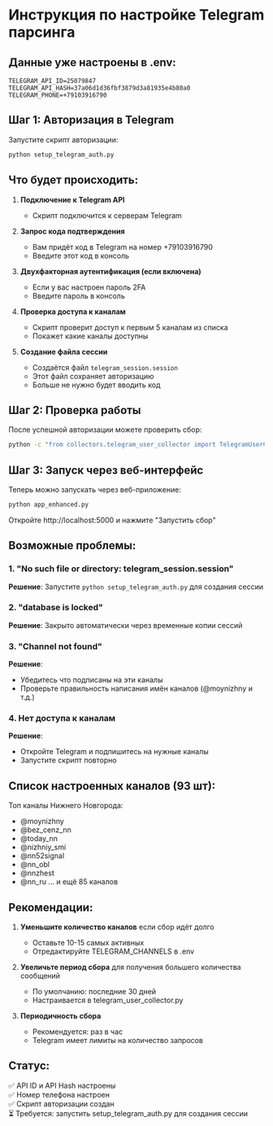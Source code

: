 # Инструкция по настройке Telegram парсинга

## Данные уже настроены в .env:
```
TELEGRAM_API_ID=25079847
TELEGRAM_API_HASH=37a06d1d36fbf3879d3a81935e4b80a0
TELEGRAM_PHONE=+79103916790
```

## Шаг 1: Авторизация в Telegram

Запустите скрипт авторизации:
```bash
python setup_telegram_auth.py
```

## Что будет происходить:

1. **Подключение к Telegram API**
   - Скрипт подключится к серверам Telegram

2. **Запрос кода подтверждения**
   - Вам придёт код в Telegram на номер +79103916790
   - Введите этот код в консоль

3. **Двухфакторная аутентификация (если включена)**
   - Если у вас настроен пароль 2FA
   - Введите пароль в консоль

4. **Проверка доступа к каналам**
   - Скрипт проверит доступ к первым 5 каналам из списка
   - Покажет какие каналы доступны

5. **Создание файла сессии**
   - Создаётся файл `telegram_session.session`
   - Этот файл сохраняет авторизацию
   - Больше не нужно будет вводить код

## Шаг 2: Проверка работы

После успешной авторизации можете проверить сбор:

```bash
python -c "from collectors.telegram_user_collector import TelegramUserCollector; c = TelegramUserCollector(); messages = c.collect(); print(f'Najdeno: {len(messages)} soobshhenij')"
```

## Шаг 3: Запуск через веб-интерфейс

Теперь можно запускать через веб-приложение:

```bash
python app_enhanced.py
```

Откройте http://localhost:5000 и нажмите "Запустить сбор"

## Возможные проблемы:

### 1. "No such file or directory: telegram_session.session"
**Решение**: Запустите `python setup_telegram_auth.py` для создания сессии

### 2. "database is locked"
**Решение**: Закрыто автоматически через временные копии сессий

### 3. "Channel not found"
**Решение**: 
- Убедитесь что подписаны на эти каналы
- Проверьте правильность написания имён каналов (@moynizhny и т.д.)

### 4. Нет доступа к каналам
**Решение**:
- Откройте Telegram и подпишитесь на нужные каналы
- Запустите скрипт повторно

## Список настроенных каналов (93 шт):

Топ каналы Нижнего Новгорода:
- @moynizhny
- @bez_cenz_nn  
- @today_nn
- @nizhniy_smi
- @nn52signal
- @nn_obl
- @nnzhest
- @nn_ru
... и ещё 85 каналов

## Рекомендации:

1. **Уменьшите количество каналов** если сбор идёт долго
   - Оставьте 10-15 самых активных
   - Отредактируйте TELEGRAM_CHANNELS в .env

2. **Увеличьте период сбора** для получения большего количества сообщений
   - По умолчанию: последние 30 дней
   - Настраивается в telegram_user_collector.py

3. **Периодичность сбора**
   - Рекомендуется: раз в час
   - Telegram имеет лимиты на количество запросов

## Статус:

✅ API ID и API Hash настроены  
✅ Номер телефона настроен  
✅ Скрипт авторизации создан  
⏳ Требуется: запустить setup_telegram_auth.py для создания сессии
